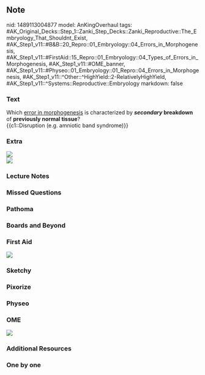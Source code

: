 ## Note
nid: 1489113004877
model: AnKingOverhaul
tags: #AK_Original_Decks::Step_1::Zanki_Step_Decks::Zanki_Reproductive::The_Embryology_That_Shouldnt_Exist, #AK_Step1_v11::#B&B::20_Repro::01_Embryology::04_Errors_in_Morphogenesis, #AK_Step1_v11::#FirstAid::15_Repro::01_Embryology::04_Types_of_Errors_in_Morphogenesis, #AK_Step1_v11::#OME_banner, #AK_Step1_v11::#Physeo::01_Embryology::01_Repro::04_Errors_in_Morphogenesis, #AK_Step1_v11::^Other::^HighYield::2-RelativelyHighYield, #AK_Step1_v11::^Systems::Reproductive::Embryology
markdown: false

### Text
<div>
  <div>
    Which <u>error in morphogenesis</u> is characterized by
    <b><i>secondary</i> breakdown</b> of <b>previously normal
    tissue</b>?
  </div>
  <div>
    {{c1::Disruption (e.g. amniotic band syndrome)}}
  </div>
</div>

### Extra
<img src="paste-1031900252602604.jpg">
<div><img src="300px-Amniotic_band_hand.jpg"></div>

### Lecture Notes


### Missed Questions


### Pathoma


### Boards and Beyond


### First Aid
<img src="tmp9ofZbV.png">

### Sketchy


### Pixorize


### Physeo


### OME
<div class="ome-widget">
  <a href="https://onlinemeded.org?ref=anki"><img src=
  "_OME_AnkiFlashcards_General_3.png"></a>
</div>

### Additional Resources


### One by one

